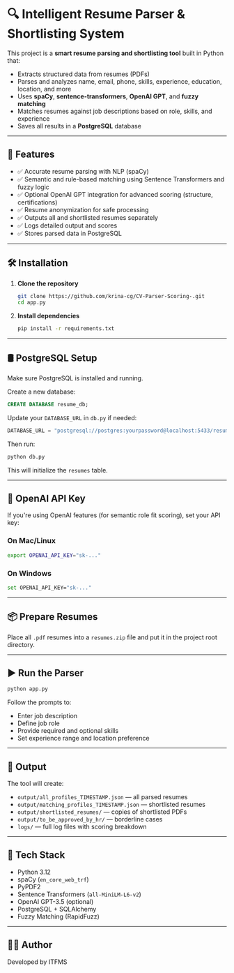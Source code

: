 # 🔍 Intelligent Resume Parser & Shortlisting System

This project is a **smart resume parsing and shortlisting tool** built in Python that:

- Extracts structured data from resumes (PDFs)
- Parses and analyzes name, email, phone, skills, experience, education, location, and more
- Uses **spaCy**, **sentence-transformers**, **OpenAI GPT**, and **fuzzy matching**
- Matches resumes against job descriptions based on role, skills, and experience
- Saves all results in a **PostgreSQL** database

---

## 🚀 Features

- ✅ Accurate resume parsing with NLP (spaCy)
- ✅ Semantic and rule-based matching using Sentence Transformers and fuzzy logic
- ✅ Optional OpenAI GPT integration for advanced scoring (structure, certifications)
- ✅ Resume anonymization for safe processing
- ✅ Outputs all and shortlisted resumes separately
- ✅ Logs detailed output and scores
- ✅ Stores parsed data in PostgreSQL

---

## 🛠️ Installation

1. **Clone the repository**
   ```bash
   git clone https://github.com/krina-cg/CV-Parser-Scoring-.git
   cd app.py
   ```

2. **Install dependencies**
   ```bash
   pip install -r requirements.txt
   ```

 

---

## 🛢️ PostgreSQL Setup

Make sure PostgreSQL is installed and running.

Create a new database:
```sql
CREATE DATABASE resume_db;
```

Update your `DATABASE_URL` in `db.py` if needed:
```python
DATABASE_URL = "postgresql://postgres:yourpassword@localhost:5433/resume_db"
```

Then run:
```bash
python db.py
```

This will initialize the `resumes` table.

---

## 🔑 OpenAI API Key

If you're using OpenAI features (for semantic role fit scoring), set your API key:

### On Mac/Linux
```bash
export OPENAI_API_KEY="sk-..."
```

### On Windows
```bash
set OPENAI_API_KEY="sk-..."
```

---

## 📦 Prepare Resumes

Place all `.pdf` resumes into a `resumes.zip` file and put it in the project root directory.

---

## ▶️ Run the Parser

```bash
python app.py
```

Follow the prompts to:
- Enter job description
- Define job role
- Provide required and optional skills
- Set experience range and location preference

---

## 📂 Output

The tool will create:

- `output/all_profiles_TIMESTAMP.json` — all parsed resumes
- `output/matching_profiles_TIMESTAMP.json` — shortlisted resumes
- `output/shortlisted_resumes/` — copies of shortlisted PDFs
- `output/to_be_approved_by_hr/` — borderline cases
- `logs/` — full log files with scoring breakdown

---

## 🧠 Tech Stack

- Python 3.12
- spaCy (`en_core_web_trf`)
- PyPDF2
- Sentence Transformers (`all-MiniLM-L6-v2`)
- OpenAI GPT-3.5 (optional)
- PostgreSQL + SQLAlchemy
- Fuzzy Matching (RapidFuzz)

---

## 👨‍💻 Author

Developed by ITFMS
